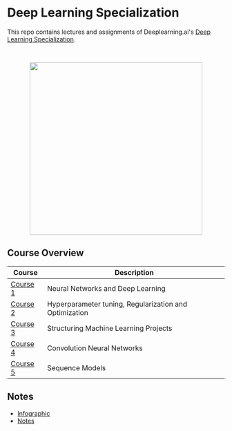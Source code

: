 # Deep Learning Specialization

This repo contains lectures and assignments of Deeplearning.ai's [Deep Learning Specialization](https://www.coursera.org/specializations/deep-learning).

<br/>
<p align="center">
  <img src="https://drlux.github.io/deeplearningai/logo.png" width=400>
</p>

## Course Overview

| Course                                              | Description                                            |
| --------------------------------------------------- | ------------------------------------------------------ |
| [Course 1](1-Neural-Networks-Deep-Learning)         | Neural Networks and Deep Learning                      |
| [Course 2](2-Improving-Deep-Neural-Networks)        | Hyperparameter tuning, Regularization and Optimization |
| [Course 3](3-Structuring-Machine-Learning-Projects) | Structuring Machine Learning Projects                  |
| [Course 4](4-Convolutional-Neural-Networks)         | Convolution Neural Networks                            |
| [Course 5](5-Sequence-Models)                       | Sequence Models                                        |

## Notes
- [Infographic](/infographic.pdf)
- [Notes](/notes.pdf)